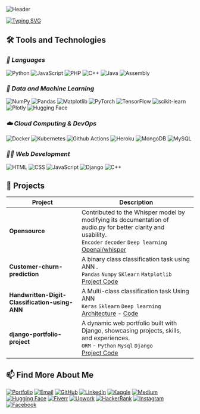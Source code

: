 ![Header](https://capsule-render.vercel.app/api?type=waving&height=180&color=FFFFFF)

[![Typing SVG](https://readme-typing-svg.demolab.com?font=New+times+roman&weight=200&size=40&pause=1000&color=FCFCFCF7&vCenter=true&width=368&lines=Hi+There%F0%9F%91%8B;I'm+Salim+Shakeel+;Data+Science+;Machine+learning+;Deep+learning+)](https://git.io/typing-svg)

## **🛠️ Tools and Technologies**

### *🚀 Languages*

![Python](https://img.shields.io/badge/Python-000000?style=for-the-badge&logo=python&logoColor=)
![JavaScript](https://img.shields.io/badge/JavaScript-000000?style=for-the-badge&logo=javascript&logoColor=)
![PHP](https://img.shields.io/badge/PHP-000000?style=for-the-badge&logo=php&logoColor=)
![C++](https://img.shields.io/badge/C++-000000?style=for-the-badge&logo=c%2B%2B&logoColor=)
![Java](https://img.shields.io/badge/Java-000000?style=for-the-badge&logo=java&logoColor=)
![Assembly](https://img.shields.io/badge/Assembly-000000?style=for-the-badge&logo=assemblyscript&logoColor=)


### *🤖 Data and Machine Learning*

![NumPy](https://img.shields.io/badge/NumPy-000000?style=for-the-badge&logo=numpy&logoColor=)
![Pandas](https://img.shields.io/badge/Pandas-000000?style=for-the-badge&logo=pandas&logoColor=)
![Matplotlib](https://img.shields.io/badge/Matplotlib-000000?style=for-the-badge&logo=matplotlib&logoColor=)
![PyTorch](https://img.shields.io/badge/PyTorch-000000?style=for-the-badge&logo=pytorch&logoColor=)
![TensorFlow](https://img.shields.io/badge/TensorFlow-000000?style=for-the-badge&logo=tensorflow&logoColor=)
![scikit-learn](https://img.shields.io/badge/scikit--learn-000000?style=for-the-badge&logo=scikit-learn&logoColor=)
![Plotly](https://img.shields.io/badge/Plotly-000000?style=for-the-badge&logo=plotly&logoColor=)
![Hugging Face](https://img.shields.io/badge/Hugging%20Face-000000?style=for-the-badge&logo=huggingface&logoColor=)

### *☁️ Cloud Computing & DevOps*
![Docker](https://img.shields.io/badge/Docker-000000?style=for-the-badge&logo=docker&logoColor=)
![Kubernetes](https://img.shields.io/badge/Kubernetes-000000?style=for-the-badge&logo=kubernetes&logoColor=)
![Github Actions](https://img.shields.io/badge/Github%20Actions-000000?style=for-the-badge&logo=github-actions&logoColor=)
![Heroku](https://img.shields.io/badge/Heroku-000000?style=for-the-badge&logo=heroku&logoColor=)
![MongoDB](https://img.shields.io/badge/MongoDB-000000?style=for-the-badge&logo=mongodb&logoColor=)
![MySQL](https://img.shields.io/badge/MySQL-000000?style=for-the-badge&logo=mysql&logoColor=)

### *👩‍💻 Web Development*

![HTML](https://img.shields.io/badge/HTML-000000?style=for-the-badge&logo=html5&logoColor=)
![CSS](https://img.shields.io/badge/CSS-000000?style=for-the-badge&logo=css3&logoColor=)
![JavaScript](https://img.shields.io/badge/JavaScript-000000?style=for-the-badge&logo=javascript&logoColor=)
![Django](https://img.shields.io/badge/Django-%23FFFFFF?style=for-the-badge&logo=Django&logoColor=%23FFFFFF&logoSize=Auto&labelColor=%23000000&color=%23000000)
![C++](https://img.shields.io/badge/C%2B%2B-%23FFFFFF?style=for-the-badge&logo=C%2B%2B&logoColor=%23FFFFFF&logoSize=Auto&labelColor=%23000000&color=%23000000)




## **🔭 Projects**

| Project                                               | Description                                                                                                                                                                                                                                                                                                                                                                                                                                                                                                                                                                               |
| ----------------------------------------------------- | ----------------------------------------------------------------------------------------------------------------------------------------------------------------------------------------------------------------------------------------------------------------------------------------------------------------------------------------------------------------------------------------------------------------------------------------------------------------------------------------------------------------------------------------------------------------------------------------- |
| **Opensource**                         |Contributed to the Whisper model by modifying its documentation of audio.py for better clarity and usability. <br> `Encoder` `decoder` `Deep learning` <br> [Openai/whisper](https://github.com/salimshakeel/whisper.git)  |
| **Customer-churn-prediction**                                          |A binary class classification task using ANN . <br> `Pandas` `Numpy` `SKlearn` `Matplotlib` <br> [Project Code](https://github.com/salimshakeel/Customer_churn-prediction_system.git)         |
| **Handwritten-Digit-Classification-using-ANN**                         | A Multi-class classification task Using ANN  <br> `Keras` `Sklearn` `Deep learning` <br> [Architecture](https://www.researchgate.net/figure/Artificial-neural-network-architecture-ANN-i-h-1-h-2-h-n-o_fig1_321259051) - [Code](https://github.com/salimshakeel/Handwritten-Digit-Classification-using-ANN.git)                                                                      
| **django-portfolio-project**                                          | A dynamic web portfolio built with Django, showcasing projects, skills, and experiences. <br> `ORM` - `Python` `Mysql`  `Django` <br>[Project Code](https://github.com/salimshakeel/django-portfolio-project.git)

 
## **📫 Find More About Me**

[![Portfolio](https://img.shields.io/badge/Portfolio-000000?style=for-the-badge&logo=about.me&logoColor=)](https://portfolio-rho-gold.vercel.app/)
[![Email](https://img.shields.io/badge/Email-000000?style=for-the-badge&logo=gmail&logoColor=)](mailto:salimshakeel098@gmail.com)
[![GitHub](https://img.shields.io/badge/GitHub-000000?style=for-the-badge&logo=github&logoColor=)](https://github.com/salimshakeel)
[![LinkedIn](https://img.shields.io/badge/LinkedIn-000000?style=for-the-badge&logo=linkedin&logoColor=)](https://www.linkedin.com/in/salimshakeel/)
[![Kaggle](https://img.shields.io/badge/Kaggle-000000?style=for-the-badge&logo=kaggle&logoColor=)](https://www.kaggle.com/salimshakeel)
[![Medium](https://img.shields.io/badge/Medium-000000?style=for-the-badge&logo=medium&logoColor=)](https://medium.com/@raoarmaghanshakir040)
[![Hugging Face](https://img.shields.io/badge/Hugging%20Face-000000?style=for-the-badge&logo=huggingface&logoColor=)](https://huggingface.co/salimshakeel)
[![Fiverr](https://img.shields.io/badge/Fiverr-000000?style=for-the-badge&logo=fiverr&logoColor=)](https://www.fiverr.com/salimshakeel08?up_rollout=true)
[![Upwork](https://img.shields.io/badge/Upwork-000000?style=for-the-badge&logo=upwork&logoColor=)](https://www.upwork.com/freelancers/~0150cf493589a27e7c)
[![HackerRank](https://img.shields.io/badge/HackerRank-000000?style=for-the-badge&logo=hackerrank&logoColor=)](https://www.hackerrank.com/salimshakeel)
[![Instagram](https://img.shields.io/badge/Instagram-000000?style=for-the-badge&logo=instagram&logoColor=)](https://www.instagram.com/me_salim19/)
[![Facebook](https://img.shields.io/badge/Facebook-000000?style=for-the-badge&logo=facebook&logoColor=)](https://www.facebook.com/armaghan040/)

<!-- [![WhatsApp](https://img.shields.io/badge/WhatsApp-000000?style=for-the-badge&logo=whatsapp&logoColor=)](https://api.whatsapp.com/send/?phone=%2B923021505781&text&type=phone_number&app_absent=0) -->


<!--
**geetu040/geetu040** is a ✨ _special_ ✨ repository because its `README.md` (this file) appears on your GitHub profile.

Here are some ideas to get you started:

- 🔭 I’m currently working on ...
- 🌱 I’m currently learning ...
- 👯 I’m looking to collaborate on ...
- 🤔 I’m looking for help with ...
- 💬 Ask me about ...
- 📫 How to reach me: ...
- 😄 Pronouns: ...
- ⚡ Fun fact: ...
-->
